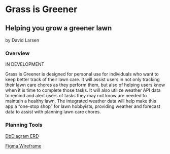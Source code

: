 # Grass is Greener
## Helping you grow a greener lawn
by David Larsen

### Overview
IN DEVELOPMENT

Grass is Greener is designed for personal use for individuals who want to keep better track of their lawn care. It will assist users in not only tracking their lawn care chores as they perform them, but also of helping users know when it is time to complete those tasks. It will also utilize weather API data to remind and alert users of tasks they may not know are needed to maintain a healthy lawn. The integrated weather data will help make this app a “one-stop shop” for lawn hobbyists, providing weather and forecast data to assist with planning lawn care chores.

### Planning Tools
[DbDiagram ERD](https://dbdiagram.io/d/5ef25c539ea313663b3af78b)

[Figma Wireframe](https://www.figma.com/file/WtzpVLbQlBpuU4UmZob7Pc/Greener)

